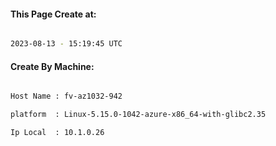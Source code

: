
   
#### This Page Create at:

```bash

2023-08-13 - 15:19:45 UTC

```

#### Create By Machine:

```bash

Host Name : fv-az1032-942

platform  : Linux-5.15.0-1042-azure-x86_64-with-glibc2.35

Ip Local  : 10.1.0.26

```

